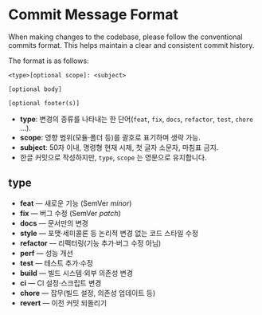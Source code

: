# Commit Message Format

When making changes to the codebase, please follow the conventional commits format.
This helps maintain a clear and consistent commit history.

The format is as follows:

```
<type>[optional scope]: <subject>

[optional body]

[optional footer(s)]
```

* **type**: 변경의 종류를 나타내는 한 단어(`feat`, `fix`, `docs`, `refactor`, `test`, `chore` …).
* **scope**: 영향 범위(모듈·폴더 등)를 괄호로 표기하며 생략 가능.
* **subject**: 50자 이내, 명령형 현재 시제, 첫 글자 소문자, 마침표 금지.
* 한글 커밋으로 작성하지만, `type`, `scope` 는 영문으로 유지합니다.

## type

* **feat** — 새로운 기능 (SemVer *minor*)
* **fix** — 버그 수정 (SemVer *patch*)
* **docs** — 문서만의 변경
* **style** — 포맷·세미콜론 등 논리적 변경 없는 코드 스타일 수정
* **refactor** — 리팩터링(기능 추가·버그 수정 아님)
* **perf** — 성능 개선
* **test** — 테스트 추가·수정
* **build** — 빌드 시스템·외부 의존성 변경
* **ci** — CI 설정·스크립트 변경
* **chore** — 잡무(빌드 설정, 의존성 업데이트 등)
* **revert** — 이전 커밋 되돌리기